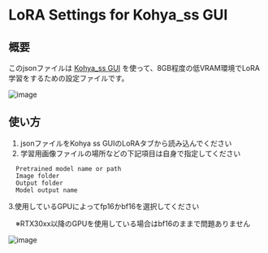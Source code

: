 # LoRA Settings for Kohya_ss GUI

## 概要
  このjsonファイルは [Kohya_ss GUI](https://github.com/bmaltais/kohya_ss) を使って、8GB程度の低VRAM環境でLoRA学習をするための設定ファイルです。
  
 

  ![image](https://github.com/kotaooka/LoRASetting-Kohya_ss-GUI/assets/115392256/522b8052-310d-4f4a-a82b-8334895214e9)

## 使い方
  1. jsonファイルをKohya ss GUIのLoRAタブから読み込んでください
  2. 学習用画像ファイルの場所などの下記項目は自身で指定してください
  ```
    Pretrained model name or path
    Image folder
    Output folder
    Model output name
  ```
  3.使用しているGPUによってfp16かbf16を選択してください
  
  　※RTX30xx以降のGPUを使用している場合はbf16のままで問題ありません
   
  ![image](https://github.com/kotaooka/LoRASetting-Kohya_ss-GUI/assets/115392256/a9146e3a-fd6a-48fc-9737-665608526eec)
